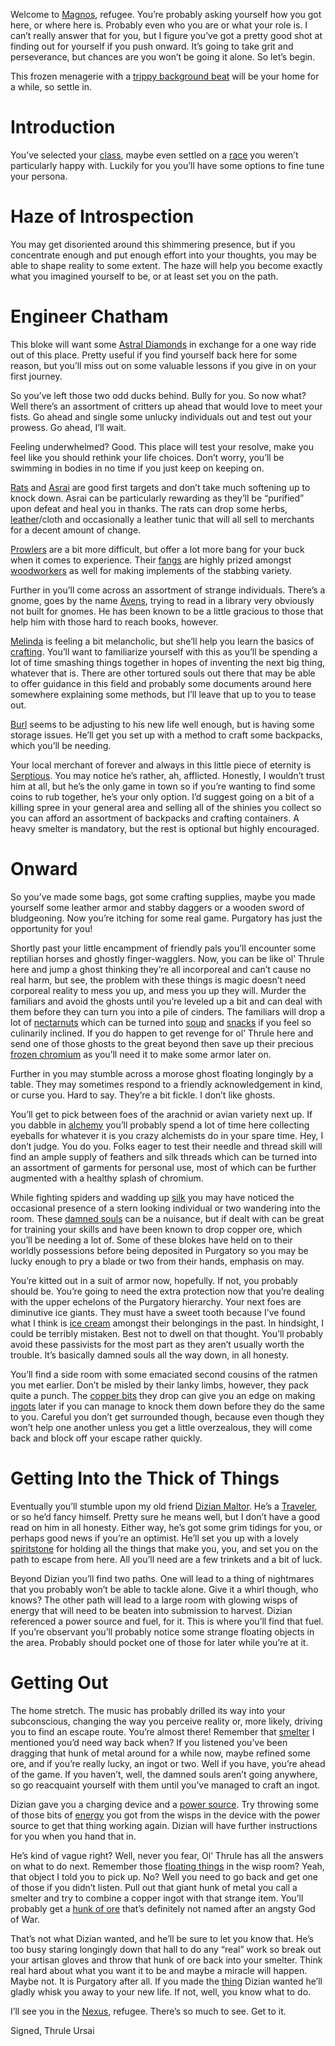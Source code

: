 <!-- TITLE: The Frozen Purgatory -->

<!-- SUBTITLE: Guide written by Thrule Ursai -->

Welcome to [Magnos](magnos), refugee.  You’re probably asking yourself how you got here, or where here is.  Probably even who you are or what your role is.  I can’t really answer that for you, but I figure you’ve got a pretty good shot at finding out for yourself if you push onward.  It’s going to take grit and perseverance, but chances are you won’t be going it alone.  So let’s begin.

This frozen menagerie with a [trippy background beat](music) will be your home for a while, so settle in.  

# Introduction
You’ve selected your [class](classes), maybe even settled on a [race](races) you weren’t particularly happy with.  Luckily for you you’ll have some options to fine tune your persona.

# Haze of Introspection
You may get disoriented around this shimmering presence, but if you concentrate enough and put enough effort into your thoughts, you may be able to shape reality to some extent.  The haze will help you become exactly what you imagined yourself to be, or at least set you on the path.

# Engineer Chatham
This bloke will want some [Astral Diamonds](astral-diamond) in exchange for a one way ride out of this place.  Pretty useful if you find yourself back here for some reason, but you’ll miss out on some valuable lessons if you give in on your first journey.

So you’ve left those two odd ducks behind.  Bully for you.  So now what?  Well there’s an assortment of critters up ahead that would love to meet your fists.  Go ahead and single some unlucky individuals out and test out your prowess.  Go ahead, I’ll wait.

Feeling underwhelmed? Good.  This place will test your resolve, make you feel like you should rethink your life choices.  Don’t worry, you’ll be swimming in bodies in no time  if you just keep on keeping on.

[Rats](a-sneaking-ratman) and [Asrai](a-tortured-asrai) are good first targets and don’t take much softening up to knock down.  Asrai can be particularly rewarding as they’ll be “purified” upon defeat and heal you in thanks.  The rats can drop some herbs, [leather](leather)/cloth and occasionally a leather tunic that will all sell to merchants for a decent amount of change.

[Prowlers](an-icy-prowler) are a bit more difficult, but offer a lot more bang for your buck when it comes to experience.  Their [fangs](sharp-fang) are highly prized amongst [woodworkers](woodworking) as well for making implements of the stabbing variety.

Further in you’ll come across an assortment of strange individuals.  There’s a gnome, goes by the name [Avens](avens-reogia), trying to read in a library very obviously not built for gnomes.  He has been known to be a little gracious to those that help him with those hard to reach books, however.

[Melinda](melinda) is feeling a bit melancholic, but she’ll help you learn the basics of [crafting](tradeskills).  You’ll want to familiarize yourself with this as you’ll be spending a lot of time smashing things together in hopes of inventing the next big thing, whatever that  is.  There are other tortured souls out there that may be able to offer guidance in this field and probably some documents around here somewhere explaining some methods, but I’ll leave that up to you to tease out.

[Burl](burl) seems to be adjusting to his new life well enough, but is having some storage issues.  He’ll get you set up with a method to craft some backpacks, which you’ll be needing.

Your local merchant of forever and always in this little piece of eternity is [Serptious](septious-vendavious).  You may notice he’s rather, ah, afflicted.  Honestly, I wouldn’t trust him at all, but he’s the only game in town so if you’re wanting to find some coins to rub together, he’s your only option.  I’d suggest going on a bit of a killing spree in your general area and selling all of the shinies you collect so you can afford an assortment of backpacks and crafting containers.  A heavy smelter is mandatory, but the rest is optional but highly encouraged.

# Onward
So you’ve made some bags, got some crafting supplies, maybe you made yourself some leather armor and stabby daggers or a wooden sword of bludgeoning.  Now you’re itching for some real game.  Purgatory has just the opportunity for you! 

Shortly past your little encampment of friendly pals you’ll encounter some reptilian horses and ghostly finger-wagglers.  Now, you can be like ol’ Thrule here and jump a ghost thinking they’re all incorporeal and can’t cause no real harm, but see, the problem with these things is magic doesn’t need corporeal reality to mess you up, and mess you up they will.  Murder the familiars and avoid the ghosts until you’re leveled up a bit and can deal with them before they can turn you into a pile of cinders.   The familiars will drop a lot of [nectarnuts](nectarnut) which can be turned into [soup](nectarnut-soup) and [snacks](nectarnut-seeds) if you feel so culinarily inclined.  If you do happen to get revenge for ol’ Thrule here and send one of those ghosts to the great beyond then save up their precious [frozen chromium](frozen-chromium) as you’ll need it to make some armor later on.

Further in you may stumble across a morose ghost floating longingly by a table.  They may sometimes respond to a friendly acknowledgement in kind, or curse you.  Hard to say.  They’re a bit fickle.  I don’t like ghosts.

You’ll get to pick between foes of the arachnid or avian variety next up.  If you dabble in [alchemy](alchemy) you’ll probably spend a lot of time here collecting eyeballs for whatever it is you crazy alchemists do in your spare time.  Hey, I don’t judge.  You do you.  Folks eager to test their needle and thread skill will find an ample supply of feathers and silk threads which can be turned into an assortment of garments for personal use, most of which can be further augmented with a healthy splash of chromium.

While fighting spiders and wadding up [silk](spider-silk-strings) you may have noticed the occasional presence of a stern looking individual or two wandering into the room.  These [damned souls](a-damned-soul) can be a nuisance, but if dealt with can be great for training your skills and have been known to drop copper ore, which you’ll be needing a lot of.  Some of these blokes have held on to their worldly possessions before being deposited in Purgatory so you may be lucky enough to pry a blade or two from their hands, emphasis on may.

You’re kitted out in a suit of armor now, hopefully.  If not, you probably should be.  You’re going to need the extra protection now that you’re dealing with the upper echelons of the Purgatory hierarchy.  Your next foes are diminutive ice giants.  They must have a sweet tooth because I’ve found what I think is [ice cream](freeze-dried-sweet-cream) amongst their belongings in the past.  In hindsight, I could be terribly mistaken.  Best not to dwell on that thought.  You’ll probably avoid these passivists for the most part as they aren’t usually worth the trouble.  It’s basically damned souls all the way down, in all honesty.

You’ll find a side room with some emaciated second cousins of the ratmen you met earlier.  Don’t be misled by their lanky limbs, however, they pack quite a punch.  The [copper bits](copper-bits) they drop can give you an edge on making [ingots](copper-ingot) later if you can manage to knock them down before they do the same to you.  Careful you don’t get surrounded though, because even though they won’t help one another unless you get a little overzealous, they will come back and block off your escape rather quickly.

# Getting Into the Thick of Things

Eventually you’ll stumble upon my old friend [Dizian Maltor](dizian-maltor).  He’s a [Traveler](the-society-of-travelers), or so he’d fancy himself.  Pretty sure he means well, but I don’t have a good read on him in all honesty.  Either way, he’s got some grim tidings for you, or perhaps good news if you’re an optimist.  He’ll set you up with a lovely [spiritstone](spiritstone) for holding all the things that make you, you, and set you on the path to escape from here.  All you’ll need are a few trinkets and a bit of luck.

Beyond Dizian you’ll find two paths.  One will lead to a thing of nightmares that you probably won’t be able to tackle alone.  Give it a whirl though, who knows?  The other path will lead to a large room with glowing wisps of energy that will need to be beaten into submission to harvest.  Dizian referenced a power source and fuel, for it.  This is where you’ll find that fuel.  If you’re observant you’ll probably notice some strange floating objects in the area.  Probably should pocket one of those for later while you’re at it.

# Getting Out

The home stretch.  The music has probably drilled its way into your subconscious, changing the way you perceive reality or, more likely, driving you to find an escape route.  You’re almost there!  Remember that [smelter](heavy-smelter) I mentioned you’d need way back when?  If you listened you’ve been dragging that hunk of metal around for a while now, maybe refined some ore, and if you’re really lucky, an ingot or two.  Well if you have, you’re ahead of the game.  If you haven’t, well, the damned souls aren’t going anywhere, so go reacquaint yourself with them until you’ve managed to craft an ingot.

Dizian gave you a charging device and a [power source](drained-power-source).  Try throwing some of those bits of [energy](quasar-energy) you got from the wisps in the device with the power source to get that thing working again.  Dizian will have further instructions for you when you hand that in.

He’s kind of vague right?  Well, never you fear, Ol’ Thrule has all the answers on what to do next.  Remember those [floating things](limbo-stone) in the wisp room?  Yeah, that object I told you to pick up.  No?  Well you need to go back and get one of those if you didn’t listen.  Pull out that giant hunk of metal you call a smelter and try to combine a copper ingot with that strange item.  You’ll probably get a [hunk of ore](kraitoz-ingot) that’s definitely not named after an angsty God of War.

That’s not what Dizian wanted, and he’ll be sure to let you know that.  He’s too busy staring longingly down that hall to do any “real” work so break out your artisan gloves and throw that hunk of ore back into your smelter.  Think real hard about what you want it to be and maybe a miracle will happen.   Maybe not.  It is Purgatory after all.  If you made the [thing](kraitoz-gear) Dizian wanted he’ll gladly whisk you away to your new life.  If not, well, you know what to do.

I’ll see you in the [Nexus](nexus), refugee.  There’s so much to see.  Get to it.

Signed, Thrule Ursai